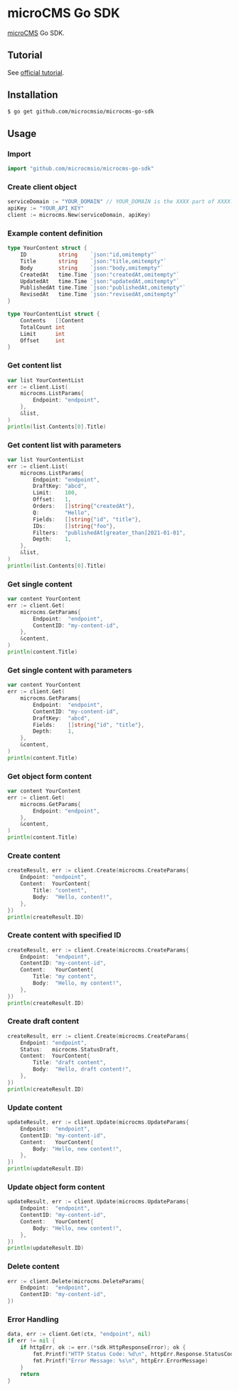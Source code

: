 # microCMS Go SDK

[microCMS](https://document.microcms.io/manual/api-request) Go SDK.

## Tutorial

See [official tutorial](https://document.microcms.io/tutorial/go/go-top).

## Installation

```sh
$ go get github.com/microcmsio/microcms-go-sdk
```

## Usage

### Import

```go
import "github.com/microcmsio/microcms-go-sdk"
```

### Create client object

```go
serviceDomain := "YOUR_DOMAIN" // YOUR_DOMAIN is the XXXX part of XXXX.microcms.io
apiKey := "YOUR_API_KEY"
client := microcms.New(serviceDomain, apiKey)
```

### Example content definition

```go
type YourContent struct {
	ID          string    `json:"id,omitempty"`
	Title       string    `json:"title,omitempty"`
	Body        string    `json:"body,omitempty"`
	CreatedAt   time.Time `json:"createdAt,omitempty"`
	UpdatedAt   time.Time `json:"updatedAt,omitempty"`
	PublishedAt time.Time `json:"publishedAt,omitempty"`
	RevisedAt   time.Time `json:"revisedAt,omitempty"`
}

type YourContentList struct {
	Contents   []Content
	TotalCount int
	Limit      int
	Offset     int
}
```

### Get content list

```go
var list YourContentList
err := client.List(
	microcms.ListParams{
		Endpoint: "endpoint",
	},
	&list,
)
println(list.Contents[0].Title)
```

### Get content list with parameters

```go
var list YourContentList
err := client.List(
	microcms.ListParams{
		Endpoint: "endpoint",
		DraftKey: "abcd",
		Limit:    100,
		Offset:   1,
		Orders:   []string{"createdAt"},
		Q:        "Hello",
		Fields:   []string{"id", "title"},
		IDs:      []string{"foo"},
		Filters:  "publishedAt[greater_than]2021-01-01",
		Depth:    1,
	},
	&list,
)
println(list.Contents[0].Title)
```

### Get single content

```go
var content YourContent
err := client.Get(
	microcms.GetParams{
		Endpoint:  "endpoint",
		ContentID: "my-content-id",
	},
	&content,
)
println(content.Title)
```

### Get single content with parameters

```go
var content YourContent
err := client.Get(
	microcms.GetParams{
		Endpoint:  "endpoint",
		ContentID: "my-content-id",
		DraftKey:  "abcd",
		Fields:    []string{"id", "title"},
		Depth:     1,
	},
	&content,
)
println(content.Title)
```

### Get object form content

```go
var content YourContent
err := client.Get(
	microcms.GetParams{
		Endpoint: "endpoint",
	},
	&content,
)
println(content.Title)
```

### Create content

```go
createResult, err := client.Create(microcms.CreateParams{
	Endpoint: "endpoint",
	Content:  YourContent{
		Title: "content",
		Body:  "Hello, content!",
	},
})
println(createResult.ID)
```

### Create content with specified ID

```go
createResult, err := client.Create(microcms.CreateParams{
	Endpoint:  "endpoint",
	ContentID: "my-content-id",
	Content:   YourContent{
		Title: "my content",
		Body:  "Hello, my content!",
	},
})
println(createResult.ID)
```

### Create draft content

```go
createResult, err := client.Create(microcms.CreateParams{
	Endpoint: "endpoint",
	Status:   microcms.StatusDraft,
	Content:  YourContent{
		Title: "draft content",
		Body:  "Hello, draft content!",
	},
})
println(createResult.ID)
```

### Update content

```go
updateResult, err := client.Update(microcms.UpdateParams{
	Endpoint:  "endpoint",
	ContentID: "my-content-id",
	Content:   YourContent{
		Body: "Hello, new content!",
	},
})
println(updateResult.ID)
```

### Update object form content

```go
updateResult, err := client.Update(microcms.UpdateParams{
	Endpoint:  "endpoint",
	ContentID: "my-content-id",
	Content:   YourContent{
		Body: "Hello, new content!",
	},
})
println(updateResult.ID)
```

### Delete content

```go
err := client.Delete(microcms.DeleteParams{
	Endpoint:  "endpoint",
	ContentID: "my-content-id",
})
```

### Error Handling

```go
data, err := client.Get(ctx, "endpoint", nil)
if err != nil {
    if httpErr, ok := err.(*sdk.HttpResponseError); ok {
        fmt.Printf("HTTP Status Code: %d\n", httpErr.Response.StatusCode)
        fmt.Printf("Error Message: %s\n", httpErr.ErrorMessage)
    }
    return
}
```
